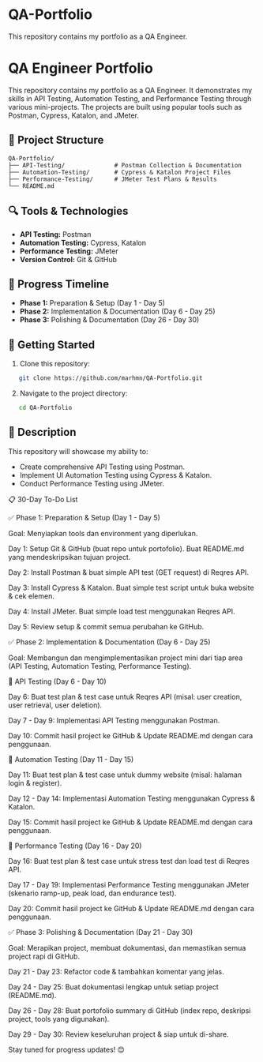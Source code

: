 # QA-Portfolio
This repository contains my portfolio as a QA Engineer.

# QA Engineer Portfolio

This repository contains my portfolio as a QA Engineer. It demonstrates my skills in API Testing, Automation Testing, and Performance Testing through various mini-projects. The projects are built using popular tools such as Postman, Cypress, Katalon, and JMeter.

## 📁 Project Structure
```
QA-Portfolio/
├── API-Testing/              # Postman Collection & Documentation
├── Automation-Testing/       # Cypress & Katalon Project Files
├── Performance-Testing/      # JMeter Test Plans & Results
└── README.md
```

## 🔍 Tools & Technologies
- **API Testing:** Postman
- **Automation Testing:** Cypress, Katalon
- **Performance Testing:** JMeter
- **Version Control:** Git & GitHub

## 📅 Progress Timeline
- **Phase 1:** Preparation & Setup (Day 1 - Day 5)
- **Phase 2:** Implementation & Documentation (Day 6 - Day 25)
- **Phase 3:** Polishing & Documentation (Day 26 - Day 30)

## 🚀 Getting Started
1. Clone this repository:
```bash
   git clone https://github.com/marhmn/QA-Portfolio.git
```
2. Navigate to the project directory:
```bash
   cd QA-Portfolio
```

## 📌 Description
This repository will showcase my ability to:
- Create comprehensive API Testing using Postman.
- Implement UI Automation Testing using Cypress & Katalon.
- Conduct Performance Testing using JMeter.

📋 30-Day To-Do List

✅ Phase 1: Preparation & Setup (Day 1 - Day 5)

Goal: Menyiapkan tools dan environment yang diperlukan.

Day 1: Setup Git & GitHub (buat repo untuk portofolio). Buat README.md yang mendeskripsikan tujuan project.

Day 2: Install Postman & buat simple API test (GET request) di Reqres API.

Day 3: Install Cypress & Katalon. Buat simple test script untuk buka website & cek elemen.

Day 4: Install JMeter. Buat simple load test menggunakan Reqres API.

Day 5: Review setup & commit semua perubahan ke GitHub.

✅ Phase 2: Implementation & Documentation (Day 6 - Day 25)

Goal: Membangun dan mengimplementasikan project mini dari tiap area (API Testing, Automation Testing, Performance Testing).

📌 API Testing (Day 6 - Day 10)

Day 6: Buat test plan & test case untuk Reqres API (misal: user creation, user retrieval, user deletion).

Day 7 - Day 9: Implementasi API Testing menggunakan Postman.

Day 10: Commit hasil project ke GitHub & Update README.md dengan cara penggunaan.

📌 Automation Testing (Day 11 - Day 15)

Day 11: Buat test plan & test case untuk dummy website (misal: halaman login & register).

Day 12 - Day 14: Implementasi Automation Testing menggunakan Cypress & Katalon.

Day 15: Commit hasil project ke GitHub & Update README.md dengan cara penggunaan.

📌 Performance Testing (Day 16 - Day 20)

Day 16: Buat test plan & test case untuk stress test dan load test di Reqres API.

Day 17 - Day 19: Implementasi Performance Testing menggunakan JMeter (skenario ramp-up, peak load, dan endurance test).

Day 20: Commit hasil project ke GitHub & Update README.md dengan cara penggunaan.

✅ Phase 3: Polishing & Documentation (Day 21 - Day 30)

Goal: Merapikan project, membuat dokumentasi, dan memastikan semua project rapi di GitHub.

Day 21 - Day 23: Refactor code & tambahkan komentar yang jelas.

Day 24 - Day 25: Buat dokumentasi lengkap untuk setiap project (README.md).

Day 26 - Day 28: Buat portofolio summary di GitHub (index repo, deskripsi project, tools yang digunakan).

Day 29 - Day 30: Review keseluruhan project & siap untuk di-share.

Stay tuned for progress updates! 😊

